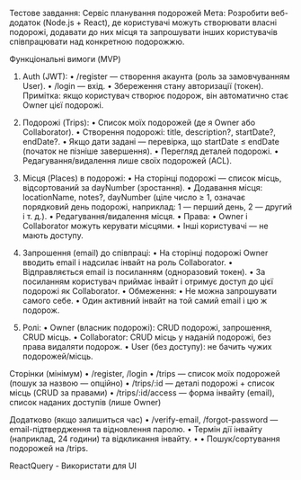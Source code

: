 Тестове завдання: Сервіс планування подорожей
Мета:
Розробити веб-додаток (Node.js + React), де користувачі можуть створювати власні подорожі, додавати до них місця та запрошувати інших користувачів співпрацювати над конкретною подорожжю.

Функціональні вимоги (MVP)

1. Auth (JWT):
   • /register — створення акаунта (роль за замовчуванням User).
   • /login — вхід.
   • Збереження стану авторизації (токен).
   Примітка: якщо користувач створює подорож, він автоматично стає Owner цієї подорожі.

2. Подорожі (Trips):
   • Список моїх подорожей (де я Owner або Collaborator).
   • Створення подорожі: title, description?, startDate?, endDate?.
   • Якщо дати задані — перевірка, що startDate ≤ endDate (початок не пізніше завершення).
   • Перегляд деталей подорожі.
   • Редагування/видалення лише своїх подорожей (ACL).

3. Місця (Places) в подорожі:
   • На сторінці подорожі — список місць, відсортований за dayNumber (зростання).
   • Додавання місця: locationName, notes?, dayNumber (ціле число ≥ 1, означає порядковий день подорожі, наприклад: 1 — перший день, 2 — другий і т. д.).
   • Редагування/видалення місця.
   • Права:
   • Owner і Collaborator можуть керувати місцями.
   • Інші користувачі — не мають доступу.

4. Запрошення (email) до співпраці:
   • На сторінці подорожі Owner вводить email і надсилає інвайт на роль Collaborator.
   • Відправляється email із посиланням (одноразовий токен).
   • За посиланням користувач приймає інвайт і отримує доступ до цієї подорожі як Collaborator.
   • Обмеження:
   • Не можна запрошувати самого себе.
   • Один активний інвайт на той самий email і цю ж подорож.

5. Ролі:
   • Owner (власник подорожі): CRUD подорожі, запрошення, CRUD місць.
   • Collaborator: CRUD місць у наданій подорожі, без права видаляти подорож.
   • User (без доступу): не бачить чужих подорожей/місць.

Сторінки (мінімум)
• /register, /login
• /trips — список моїх подорожей (пошук за назвою — опційно)
• /trips/:id — деталі подорожі + список місць (CRUD за правами)
• /trips/:id/access — форма інвайту (email), список наданих доступів (лише Owner)

Додатково (якщо залишиться час)
• /verify-email, /forgot-password — email-підтвердження та відновлення паролю.
• Термін дії інвайту (наприклад, 24 години) та відкликання інвайту.
• • Пошук/сортування подорожей на /trips.

ReactQuery - Використати для UI
